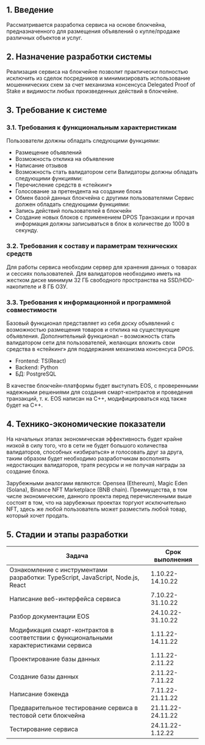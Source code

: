 ﻿## 1.	Введение
Рассматривается разработка сервиса на основе блокчейна, предназначенного для размещения объявлений о купле/продаже различных объектов и услуг.
## 2.	Назначение разработки системы
Реализация сервиса на блокчейне позволит практически полностью исключить из сделок посредников и минимизировать использование мошеннических схем за счет механизма консенсуса Delegated Proof of Stake и видимости любых произведенных действий в блокчейне.
## 3.	Требование к системе
### 3.1.	Требования к функциональным характеристикам
Пользователи должны обладать следующими функциями:
- Размещение объявлений
- Возможность отклика на объявление
- Написание отзывов
- Возможность стать валидатором сети
Валидаторы должны обладать следующими функциями:
- Перечисление средств в «стейкинг»
- Голосование за претендента на создание блока
- Обмен базой данных блокчейна с другими пользователями
Сервис должен обладать следующими функциями:
- Запись действий пользователей в блокчейн
- Создание новых блоков с применением DPOS
Транзакции и прочая информация должны записываться в блок в количестве до 1000 в секунду.
### 3.2.	Требования к составу и параметрам технических средств
Для работы сервиса необходим сервер для хранения данных о товарах и сессиях пользователей.
Для валидаторов необходимо иметь на жестком диске минимум 32 ГБ свободного пространства на SSD/HDD-накопителе и 8 ГБ ОЗУ.
### 3.3.	Требования к информационной и программной совместимости
Базовый функционал представляет из себя доску объявлений с возможностью размещения товаров и отклика на существующие объявления. Дополнительный функционал – возможность стать валидатором сети для пользователей, желающих вложить свои средства в «стейкинг» для поддержания механизма консенсуса DPOS. 
- Frontend: TS(React)
- Backend: Python
- БД: PostgreSQL

В качестве блокчейн-платформы будет выступать EOS, с проверенными надежными решениями для создания смарт-контрактов и проведения транзакций, т. к. EOS написан на C++, модифицироваться код также будет на C++.
## 4.	Технико-экономические показатели
На начальных этапах экономическая эффективность будет крайне низкой в силу того, что в сети не будет большого количества валидаторов, способных «избираться» и голосовать друг за друга, таким образом будет необходимо разработчикам восполнять недостающих валидаторов, тратя ресурсы и не получая награды за создание блока.

Зарубежными аналогами являются: Opensea (Ethereum), Magic Eden (Solana), Binance NFT Marketplace (BNB chain). Преимущества, в том числе экономические, данного проекта перед перечисленными выше состоят в том, что на зарубежных проектах торгуют исключительно NFT, здесь же любой пользователь может разместить любой товар, который хочет продать.
## 5.	Стадии и этапы разработки
| Задача                                                                                 | Срок выполнения   |
|----------------------------------------------------------------------------------------|-------------------|
| Ознакомление с инструментами разработки: TypeScript, JavaScript, Node.js, React        | 1.10.22-14.10.22  |
| Написание веб-интерфейса сервиса                                                       | 7.10.22-31.10.22  |
| Разбор документации EOS                                                                | 24.10.22-31.10.22 |
| Модификация смарт-контрактов в соответствии с функциональными характеристиками сервиса | 1.11.22-14.11.22  |
| Проектирование базы данных                                                             | 1.11.22-2.11.22   |
| Создание базы данных                                                                   | 2.11.22-7.11.22   |
| Написание бэкенда                                                                      | 7.11.22-21.11.22  |
| Предварительное тестирование сервиса в тестовой сети блокчейна                         | 21.11.22-24.11.22 |
| Тестирование сервиса                                                                   | 24.11.22-1.12.22  |
